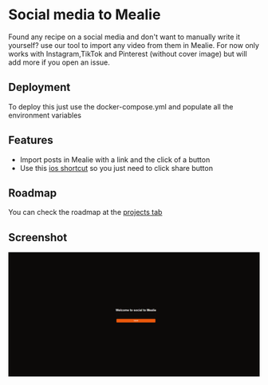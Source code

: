 # Social media to Mealie

Found any recipe on a social media and don't want to manually write it yourself? use our tool to import any video from them in Mealie.
For now only works with Instagram,TikTok and Pinterest (without cover image) but will add more if you open an issue.

## Deployment

To deploy this just use the docker-compose.yml and populate all the environment variables

## Features

-   Import posts in Mealie with a link and the click of a button
-   Use this [ios shortcut](https://www.icloud.com/shortcuts/a66a809029904151a39d8d3b98fecae4) so you just need to click share button

## Roadmap

You can check the roadmap at the [projects tab](https://github.com/users/GerardPolloRebozado/projects/8)

## Screenshot

![Screenshot of teh web interface](./public/screenshot.png "Screenshot of the web interface")
